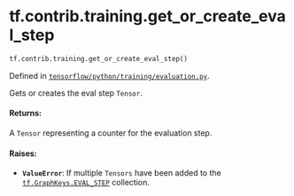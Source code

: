 <div itemscope itemtype="http://developers.google.com/ReferenceObject">
<meta itemprop="name" content="tf.contrib.training.get_or_create_eval_step" />
</div>

# tf.contrib.training.get_or_create_eval_step

``` python
tf.contrib.training.get_or_create_eval_step()
```



Defined in [`tensorflow/python/training/evaluation.py`](https://www.tensorflow.org/code/tensorflow/python/training/evaluation.py).

Gets or creates the eval step `Tensor`.

#### Returns:

A `Tensor` representing a counter for the evaluation step.


#### Raises:

* <b>`ValueError`</b>: If multiple `Tensors` have been added to the
    <a href="../../../tf/GraphKeys.md#EVAL_STEP"><code>tf.GraphKeys.EVAL_STEP</code></a> collection.